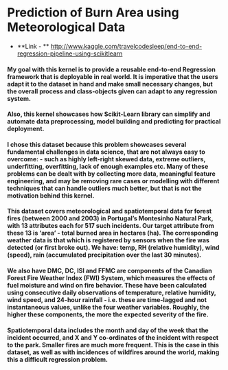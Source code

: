 # Prediction of Burn Area using Meteorological Data

* **Link - ** http://www.kaggle.com/travelcodesleep/end-to-end-regression-pipeline-using-scikitlearn

#### My goal with this kernel is to provide a reusable end-to-end Regression framework that is deployable in real world. It is imperative that the users adapt it to the dataset in hand and make small necessary changes, but the overall process and class-objects given can adapt to any regression system.

#### Also, this kernel showcases how Scikit-Learn library can simplify and automate data preprocessing, model building and predicting for practical deployment.

#### I chose this dataset because this problem showcases several fundamental challenges in data science, that are not always easy to overcome: - such as highly left-right skewed data, extreme outliers, underfitting, overfitting, lack of enough examples etc. Many of these problems can be dealt with by collecting more data, meaningful feature engineering, and may be removing rare cases or modelling with different techniques that can handle outliers much better, but that is not the motivation behind this kernel.

#### This dataset covers meteorological and spatiotemporal data for forest fires (between 2000 and 2003) in Portugal’s Montesinho Natural Park, with 13 attributes each for 517 such incidents. Our target attribute from these 13 is ‘area’ - total burned area in hectares (ha). The corresponding weather data is that which is registered by sensors when the fire was detected (or first broke out). We have: temp, RH (relative humidity), wind (speed), rain (accumulated precipitation over the last 30 minutes).

#### We also have DMC, DC, ISI and FFMC are components of the Canadian Forest Fire Weather Index (FWI) System, which measures the effects of fuel moisture and wind on fire behavior. These have been calculated using consecutive daily observations of temperature, relative humidity, wind speed, and 24-hour rainfall - i.e. these are time-lagged and not instantaneous values, unlike the four weather variables. Roughly, the higher these components, the more the expected severity of the fire.

#### Spatiotemporal data includes the month and day of the week that the incident occurred, and X and Y co-ordinates of the incident with respect to the park. Smaller fires are much more frequent. This is the case in this dataset, as well as with incidences of wildfires around the world, making this a difficult regression problem.

